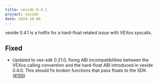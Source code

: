 ```yaml
---
title: vexide 0.4.1
project: vexide
date: 2024-10-08
---
```


vexide 0.4.1 is a hotfix for a hard-float related issue with VEXos syscalls.



## Fixed

- Updated to vex-sdk 0.21.0, fixing ABI incompatibilities between the VEXos calling convention and the hard-float ABI introduced in vexide 0.4.0. This should fix broken functions that pass floats to the SDK. ([#156](https://github.com/vexide/vexide/pull/156))
